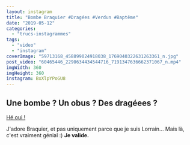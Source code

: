 ```yaml
---
layout: instagram
title: "Bombe Braquier #Dragées #Verdun #Baptême"
date: "2019-05-12"
categories: 
  - "trucs-instagrammes"
tags:
  - "video"
  - "instagram"
coverImage: "59713168_458899024918038_1769040322631263361_n.jpg"
post_video: "60465446_2290634434544716_7191347636662371067_n.mp4"
imgWidth: 360
imgHeight: 360
instagram: BxXlpYPoGU8
---
```


## Une bombe ? Un obus ? Des dragéees ?

[Hé oui !](https://dragees-braquier.fr/fr/200-les-obus-chocolat)

J'adore Braquier, et pas uniquement parce que je suis Lorrain... Mais là, c'est vraiment génial :) **Je valide.**
